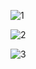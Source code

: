 ![1](https://github.com/menna-abdallah/To-Do-ReactJs-ITI/assets/139376864/ae164842-7f39-4e3e-ad80-255990bb8923)

![2](https://github.com/menna-abdallah/To-Do-ReactJs-ITI/assets/139376864/4af45580-9768-4704-8bc4-4c68298e99b3)

![3](https://github.com/menna-abdallah/To-Do-ReactJs-ITI/assets/139376864/b67a97ea-5608-40e9-8f1b-0ee89a65d1f7)
